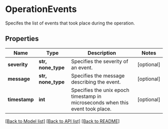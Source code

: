 # OperationEvents

Specifes the list of events that took place during the operation.

## Properties
Name | Type | Description | Notes
------------ | ------------- | ------------- | -------------
**severity** | **str, none_type** | Specifies the severity of an event. | [optional] 
**message** | **str, none_type** | Specifies the message describing the event. | [optional] 
**timestamp** | **int** | Specifies the unix epoch timestamp in microseconds when this event took place. | [optional] 

[[Back to Model list]](../README.md#documentation-for-models) [[Back to API list]](../README.md#documentation-for-api-endpoints) [[Back to README]](../README.md)


